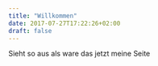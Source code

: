 ```yaml
---
title: "Willkommen"
date: 2017-07-27T17:22:26+02:00
draft: false
---
```


Sieht so aus als ware das jetzt meine Seite

